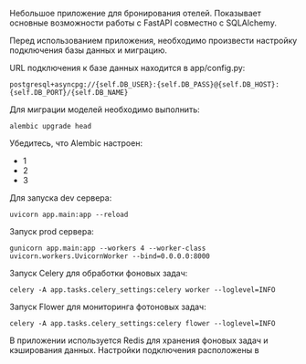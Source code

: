 Небольшое приложение для бронирования отелей.
Показывает основные возможности работы с FastAPI совместно с SQLAlchemy.

Перед использованием приложения, необходимо произвести настройку подключения
базы данных и миграцию.

URL подключения к базе данных находится в app/config.py:
```commandline
postgresql+asyncpg://{self.DB_USER}:{self.DB_PASS}@{self.DB_HOST}:{self.DB_PORT}/{self.DB_NAME}
```

Для миграции моделей необходимо выполнить:
```commandline
alembic upgrade head
```
Убедитесь, что Alembic настроен:
- 1
- 2
- 3


Для запуска dev сервера:
```commandline
uvicorn app.main:app --reload
```
Запуск prod сервера:
```commandline
gunicorn app.main:app --workers 4 --worker-class uvicorn.workers.UvicornWorker --bind=0.0.0.0:8000
```

Запуск Celery для обработки фоновых задач:
```commandline
celery -A app.tasks.celery_settings:celery worker --loglevel=INFO
```

Запуск Flower для мониторинга фотоновых задач:
```commandline
celery -A app.tasks.celery_settings:celery flower --loglevel=INFO
```

В приложении используется Redis для хранения фоновых задач и кэширования данных.
Настройки подключения расположены в 